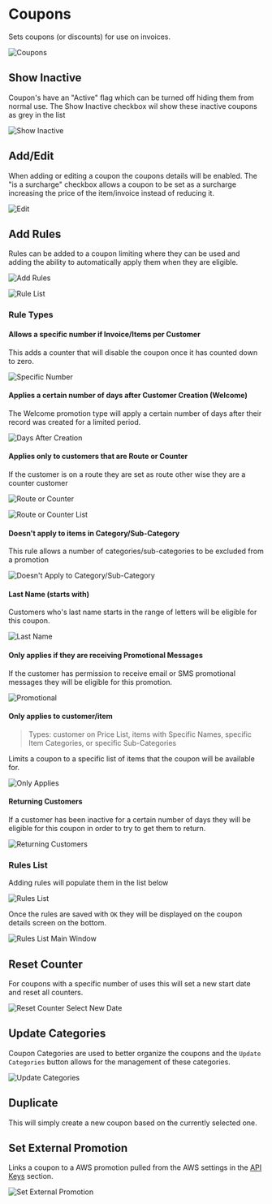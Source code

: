 # Coupons

Sets coupons (or discounts) for use on invoices.

![Coupons](/.attachments/Documentation/Coupons.png "Coupons")

## Show Inactive

Coupon's have an "Active" flag which can be turned off hiding them from normal use. The Show Inactive checkbox wil show these inactive coupons as grey in the list

![Show Inactive](/.attachments/Documentation/Coupons-ShowInactive.png "Show Inactive")

## Add/Edit

When adding or editing a coupon the coupons details will be enabled. The "is a surcharge" checkbox allows a coupon to be set as a surcharge increasing the price of the item/invoice instead of reducing it.

![Edit](/.attachments/Documentation/Coupons-Edit.png "Edit")

## Add Rules

Rules can be added to a coupon limiting where they can be used and adding the ability to automatically apply them when they are eligible.

![Add Rules](/.attachments/Documentation/Coupons-AddRule.png "Add Rules")

![Rule List](/.attachments/Documentation/Coupons-RuleList.png "Rule List")

### Rule Types

#### Allows a specific number if Invoice/Items per Customer

This adds a counter that will disable the coupon once it has counted down to zero.

![Specific Number](/.attachments/Documentation/Coupons-SpecificNumber.png "Specific Number")

#### Applies a certain  number of days after Customer Creation (Welcome)

The Welcome promotion type will apply a certain number of days after their record was created for a limited period.

![Days After Creation](/.attachments/Documentation/Coupons-DaysAfterCreation.png "Days After Creation")

#### Applies only to customers that are Route or Counter

If the customer is on a route they are set as route other wise they are a counter customer

![Route or Counter](/.attachments/Documentation/Coupons-RouteOrCounter.png "Route or Counter")

![Route or Counter List](/.attachments/Documentation/Coupons-RouteOrCounterList.png "Route or Counter List")

#### Doesn't apply to items in Category/Sub-Category

This rule allows a number of categories/sub-categories to be excluded from a promotion

![Doesn't Apply to Category/Sub-Category](/.attachments/Documentation/Coupons-DoesntApply.png "Doesn't Apply to Category/Sub-Category")

#### Last Name (starts with)

Customers who's last name starts in the range of letters will be eligible for this coupon.

![Last Name](/.attachments/Documentation/Coupons-Name.png "Last Name")

#### Only applies if they are receiving Promotional Messages

If the customer has permission to receive email or SMS promotional messages they will be eligible for this promotion.

![Promotional](/.attachments/Documentation/Coupons-Promotional.png "Promotional")

#### Only applies to customer/item

> Types: customer on Price List, items with Specific Names, specific Item Categories, or specific Sub-Categories

Limits a coupon to a specific list of items that the coupon will be available for.

![Only Applies](/.attachments/Documentation/Coupons-OnlyApplies.png "Only Applies")

#### Returning Customers

If a customer has been inactive for a certain number of days they will be eligible for this coupon in order to try to get them to return.

![Returning Customers](/.attachments/Documentation/Coupons-ReturningCustomers.png "Returning Customers")

### Rules List

Adding rules will populate them in the list below

![Rules List](/.attachments/Documentation/Coupons-AddedRules.png "Rules List")

Once the rules are saved with `OK` they will be displayed on the coupon details screen on the bottom.

![Rules List Main Window](/.attachments/Documentation/Coupons-AddedRules-Main.png "Rules List Main Window")

## Reset Counter

For coupons with a specific number of uses this will set a new start date and reset all counters.

![Reset Counter Select New Date](/.attachments/Documentation/Coupon-ResetCounter-SelectNewDate.png "Reset Counter Select New Date")

## Update Categories

Coupon Categories are used to better organize the coupons and the `Update Categories` button allows for the management of these categories.

![Update Categories](/.attachments/Documentation/Coupons-UpdateCategories.png "Update Categories")

## Duplicate

This will simply create a new coupon based on the currently selected one.

## Set External Promotion

Links a coupon to a AWS promotion pulled from the AWS settings in the [API Keys](/Documentation/Setup/SuperUser/API-Keys.md) section.

![Set External Promotion](/.attachments/Documentation/Coupon-SetExternalPromotion.png "Set External Promotion")
